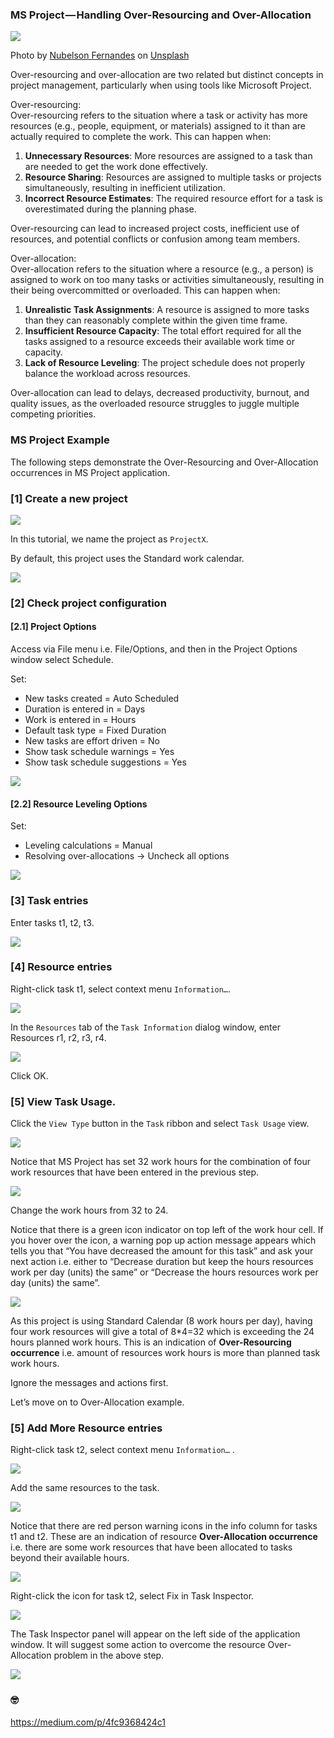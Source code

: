 ### MS Project — Handling Over-Resourcing and Over-Allocation

![](https://cdn-images-1.medium.com/max/1000/0*XsPBDY2wWm6wiRNH)

Photo by [Nubelson Fernandes](https://unsplash.com/@nublson?utm_source=medium&utm_medium=referral) on [Unsplash](https://unsplash.com?utm_source=medium&utm_medium=referral)

Over-resourcing and over-allocation are two related but distinct concepts in project management, particularly when using tools like Microsoft Project.

Over-resourcing:  
Over-resourcing refers to the situation where a task or activity has more resources (e.g., people, equipment, or materials) assigned to it than are actually required to complete the work. This can happen when:

1.  **Unnecessary Resources**: More resources are assigned to a task than are needed to get the work done effectively.
2.  **Resource Sharing**: Resources are assigned to multiple tasks or projects simultaneously, resulting in inefficient utilization.
3.  **Incorrect Resource Estimates**: The required resource effort for a task is overestimated during the planning phase.

Over-resourcing can lead to increased project costs, inefficient use of resources, and potential conflicts or confusion among team members.

Over-allocation:  
Over-allocation refers to the situation where a resource (e.g., a person) is assigned to work on too many tasks or activities simultaneously, resulting in their being overcommitted or overloaded. This can happen when:

1.  **Unrealistic Task Assignments**: A resource is assigned to more tasks than they can reasonably complete within the given time frame.
2.  **Insufficient Resource Capacity**: The total effort required for all the tasks assigned to a resource exceeds their available work time or capacity.
3.  **Lack of Resource Leveling**: The project schedule does not properly balance the workload across resources.

Over-allocation can lead to delays, decreased productivity, burnout, and quality issues, as the overloaded resource struggles to juggle multiple competing priorities.

  

### MS Project Example

The following steps demonstrate the Over-Resourcing and Over-Allocation occurrences in MS Project application.

### [1] Create a new project

  

![](https://cdn-images-1.medium.com/max/1000/1*jw8EC57tiyZx9tWGUIaD9g.png)

In this tutorial, we name the project as `ProjectX`.

By default, this project uses the Standard work calendar.

![](https://cdn-images-1.medium.com/max/1000/1*WYz-B1FbrZy7DyEiwOSJKw.png)

  

### [2] Check project configuration

#### [2.1] Project Options

Access via File menu i.e. File/Options, and then in the Project Options window select Schedule.

Set:

-   New tasks created = Auto Scheduled
-   Duration is entered in = Days
-   Work is entered in = Hours
-   Default task type = Fixed Duration
-   New tasks are effort driven = No
-   Show task schedule warnings = Yes
-   Show task schedule suggestions = Yes

![](https://cdn-images-1.medium.com/max/1000/1*ef6DYhcEZe6zgCxUt0XEMw.png)

  

#### [2.2] Resource Leveling Options

Set:

-   Leveling calculations = Manual
-   Resolving over-allocations → Uncheck all options

![](https://cdn-images-1.medium.com/max/1000/1*65B9hVRcqpCXzZiWY2OTWg.png)

  

### [3] Task entries

Enter tasks t1, t2, t3.

![](https://cdn-images-1.medium.com/max/1000/1*Mh8FrLR_li2Qh50B_4Ng3A.png)

  

### [4] Resource entries

Right-click task t1, select context menu `Information…`.

![](https://cdn-images-1.medium.com/max/1000/1*gRKd7gwofTS9xUIIlsoJ8A.png)

  

In the `Resources` tab of the `Task Information` dialog window, enter Resources r1, r2, r3, r4.

![](https://cdn-images-1.medium.com/max/1000/1*JwVTKDjSCAqYzYAGVEPzPw.png)

Click OK.

### [5] View Task Usage.

Click the `View Type` button in the `Task` ribbon and select `Task Usage` view.

![](https://cdn-images-1.medium.com/max/1000/1*UrwdItQ4FpoLLwJeIgvEag.png)

Notice that MS Project has set 32 work hours for the combination of four work resources that have been entered in the previous step.

![](https://cdn-images-1.medium.com/max/1000/1*4fGDZKLJOhtlhqs2nnaV5A.png)

Change the work hours from 32 to 24.

Notice that there is a green icon indicator on top left of the work hour cell. If you hover over the icon, a warning pop up action message appears which tells you that “You have decreased the amount for this task” and ask your next action i.e. either to “Decrease duration but keep the hours resources work per day (units) the same” or “Decrease the hours resources work per day (units) the same”.

![](https://cdn-images-1.medium.com/max/1000/1*5WbmiBgxcSNulXhMWmYVcQ.png)

As this project is using Standard Calendar (8 work hours per day), having four work resources will give a total of 8*4=32 which is exceeding the 24 hours planned work hours. This is an indication of **Over-Resourcing occurrence** i.e. amount of resources work hours is more than planned task work hours.

Ignore the messages and actions first.

Let’s move on to Over-Allocation example.

### [5] Add More Resource entries

Right-click task t2, select context menu `Information…` .

![](https://cdn-images-1.medium.com/max/1000/1*wV5055LlF_iE7ke9p5irqw.png)

Add the same resources to the task.

![](https://cdn-images-1.medium.com/max/1000/1*gij1zUeFXO1JetqALdrczQ.png)

Notice that there are red person warning icons in the info column for tasks t1 and t2. These are an indication of resource **Over-Allocation occurrence** i.e. there are some work resources that have been allocated to tasks beyond their available hours.

![](https://cdn-images-1.medium.com/max/1000/1*JSOVrVJPG7pFaUPMFVEZog.png)

Right-click the icon for task t2, select Fix in Task Inspector.

![](https://cdn-images-1.medium.com/max/1000/1*ZPCP94uJZjArMDa9vXCGaQ.png)

The Task Inspector panel will appear on the left side of the application window. It will suggest some action to overcome the resource Over-Allocation problem in the above step.

![](https://cdn-images-1.medium.com/max/1000/1*HDgVOkARLg10iUL13Ef3xA.png)

  



  

### 🤓

https://medium.com/p/4fc9368424c1
